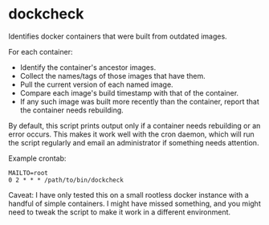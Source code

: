 # dockcheck
Identifies docker containers that were built from outdated images.

For each container:
* Identify the container's ancestor images.
* Collect the names/tags of those images that have them.
* Pull the current version of each named image.
* Compare each image's build timestamp with that of the container.
* If any such image was built more recently than the container, report
  that the container needs rebuilding.

By default, this script prints output only if a container needs rebuilding or
an error occurs. This makes it work well with the cron daemon, which will run
the script regularly and email an administrator if something needs attention.

Example crontab:

    MAILTO=root
    0 2 * * * /path/to/bin/dockcheck

Caveat: I have only tested this on a small rootless docker instance with a
handful of simple containers. I might have missed something, and you might
need to tweak the script to make it work in a different environment.
